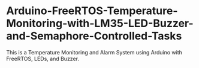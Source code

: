 # Arduino-FreeRTOS-Temperature-Monitoring-with-LM35-LED-Buzzer-and-Semaphore-Controlled-Tasks
This is a Temperature Monitoring and Alarm System using Arduino with FreeRTOS, LEDs, and Buzzer.
